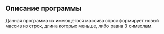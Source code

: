 ## Описание программы

Данная программа из имеющегося массива строк формирует новый массив из строк, длина которых меньше, либо равна 3 символам.